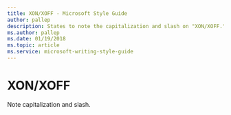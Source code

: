 ```yaml
---
title: XON/XOFF - Microsoft Style Guide
author: pallep
description: States to note the capitalization and slash on "XON/XOFF."
ms.author: pallep
ms.date: 01/19/2018
ms.topic: article
ms.service: microsoft-writing-style-guide
---
```


# XON/XOFF

Note capitalization and slash. 
